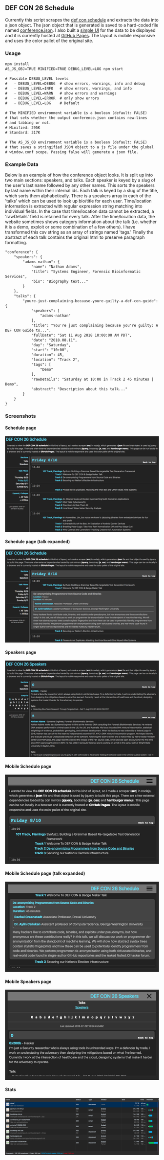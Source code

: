 ## DEF CON 26 Schedule

Currently this script scrapes the [def con schedule](https://www.defcon.org/html/defcon-26/dc-26-speakers.html) and extracts the data into a json object. The json object that is generated is saved to a hard-coded file named [conference.json](docs/conference.json). I also built a [simple UI](docs) for the data to be displayed and it is currently hosted at [GitHub Pages](https://mathew-fleisch.github.io/def-con-schedule/). The layout is mobile responsive and uses the color pallet of the original site.

### Usage
	npm install
	AS_JS_OBJ=TRUE MINIFIED=TRUE DEBUG_LEVEL=LOG npm start

	# Possible DEBUG_LEVEL levels
	#   - DEBUG_LEVEL=DEBUG  # show errors, warnings, info and debug
	#   - DEBUG_LEVEL=INFO   # show errors, warnings, and info
	#   - DEBUG_LEVEL=WARN   # show errors and warnings
	#   - DEBUG_LEVEL=ERROR  # only show errors
	#   - DEBUG_LEVEL=LOG    # Default

	# The MINIFIED environment variable is a boolean (default: FALSE)
	# that sets whether the output conference.json contains new-lines
	# and tabbing or not.
	# Minified: 295K
	# Standard: 317K

	# The AS_JS_OB environment variable is a boolean (default: FALSE)
	# that saves a stringified JSON object to a js file under the global
	# window.conf scope. Passing false will generate a json file.

### Example Data
Below is an example of how the conference object looks. It is split up into two main sections: speakers, and talks. Each speaker is keyed by a slug of the user's last name followed by any other names. This sorts the speakers by last name within their internal ids. Each talk is keyed by a slug of the title, which sorts them alphabetically. There is a speakers array in each of the 'talks' which can be used to look up bio/title for each user. Time/location information is extracted with regular expression string matching into individual fields. In the case that time/location data cannot be extracted, a 'rawDetails' field is retained for every talk. After the time/location data, the website sometimes shows category information about the talk (i.e. whether it is a demo, exploit or some combination of a few others). I have transformed this csv string as an array of strings named 'tags.' Finally the abstract of each talk contains the original html to preserve paragraph formatting.  

	"conference": {
	    "speakers": {
	        "adams-nathan": {
	            "name": "Nathan Adams",
	            "title": "Systems Engineer, Forensic Bioinformatic Services",
	            "bio": "Biography text..."
	        }
	    },
	    "talks": {
	        "youre-just-complaining-because-youre-guilty-a-def-con-guide": {
	            "speakers": [
	                "adams-nathan"
	            ],
	            "title": "You're just complaining because you're guilty: A DEF CON Guide to...",
	            "fullDate": "Sat 11 Aug 2018 10:00:00 AM PDT",
	            "date": "2018.08.11",
	            "day": "Saturday",
	            "start": "10:00",
	            "duration": 45,
	            "location": "Track 2",
	            "tags": [
	                "Demo"
	            ],
	            "rawDetails": "Saturday at 10:00 in Track 2 45 minutes | Demo",
	            "abstract": "Description about this talk..."
	        }
	    }
	}

### Screenshots

#### Schedule page
<img src="images/schedule.png" />

#### Schedule page (talk expanded)
<img src="images/schedule-talk-expanded.png" />

#### Speakers page
<img src="images/speakers.png" />

#### Mobile Schedule page
<img src="images/mobile-schedule.png" />

#### Mobile Schedule page (talk expanded)
<img src="images/mobile-schedule-talk-expanded.png" />

#### Mobile Speakers page
<img src="images/mobile-speakers.png" />

#### Stats
<img src="images/network-tab.png" />

